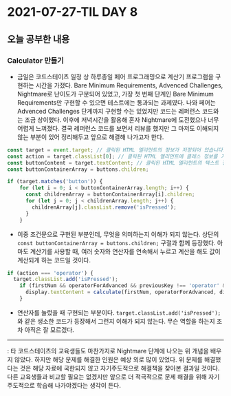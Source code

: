 # 2021-07-27-TIL DAY 8

## 오늘 공부한 내용

### Calculator 만들기

- 금일은 코드스테이츠 일정 상 하루종일 페어 프로그래밍으로 계산기 프로그램을 구현하는 시간을 가졌다. Bare Minimum Requirements, Advenced Challenges, Nightmare로 난이도가 구분되어 있었고, 가장 첫 번째 단계인 Bare Minimum Requirements만 구현할 수 있으면 테스트에는 통과되는 과제였다. 나와 페어는 Advenced Challenges 단계까지 구현할 수는 있었지만 코드는 레퍼런스 코드와는 조금 상이했다. 이후에 저녁시간을 활용해 혼자 Nightmare에 도전했으나 너무 어렵게 느껴졌다. 결국 레퍼런스 코드를 보면서 리뷰를 했지만 그 마저도 이해되지 않는 부분이 있어 정리해두고 앞으로 해결해 나가고자 한다.

```jsx
const target = event.target; // 클릭된 HTML 엘리먼트의 정보가 저장되어 있습니다.
const action = target.classList[0]; // 클릭된 HTML 엘리먼트에 클레스 정보를 가져옵니다.
const buttonContent = target.textContent; // 클릭된 HTML 엘리먼트의 텍스트 정보를 가져옵니다.
const buttonContainerArray = buttons.children;

if (target.matches('button')) {
    for (let i = 0; i < buttonContainerArray.length; i++) {
      const childrenArray = buttonContainerArray[i].children;
      for (let j = 0; j < childrenArray.length; j++) {
        childrenArray[j].classList.remove('isPressed');
      }
    }
```

- 이중 조건문으로 구현된 부분인데, 무엇을 의미하는지 이해가 되지 않는다. 상단의 `const buttonContainerArray = buttons.children;` 구절과 함께 등장했다. 아마도 계산기를 사용할 때, 여러 숫자와 연산자를 연속해서 누르고 계산을 해도 값이 계산되게 하는 코드일 것이다.



```jsx
if (action === 'operator') {
  target.classList.add('isPressed');
    if (firstNum && operatorForAdvanced && previousKey !== 'operator' && previousKey !== 'calculate') {
      display.textContent = calculate(firstNum, operatorForAdvanced, display.textContent);
    }
```

- 연산자를 눌렀을 때 구현되는 부분이다. `target.classList.add('isPressed');` 와 같은 생소한 코드가 등장해서 그런지 이해가 되지 않는다. 무슨 역할을 하는지 조차 아직은 잘 모르겠다.



---



: 타 코드스테이츠의 교육생들도 마찬가지로 Nightmare 단계에 나오는 위 개념을 배우지 않았다. 하지만 해당 문제를 해결한 인원은 예상 외로 많이 있었다. 위 문제를 해결했다는 것은 해당 자료에 국한되지 않고 자기주도적으로 해결책을 찾아본 결과일 것이다. 다른 교육생들과 비교할 필요는 없겠지만 앞으로 더 적극적으로 문제 해결을 위해 자기주도적으로 학습해 나가야겠다는 생각이 든다.